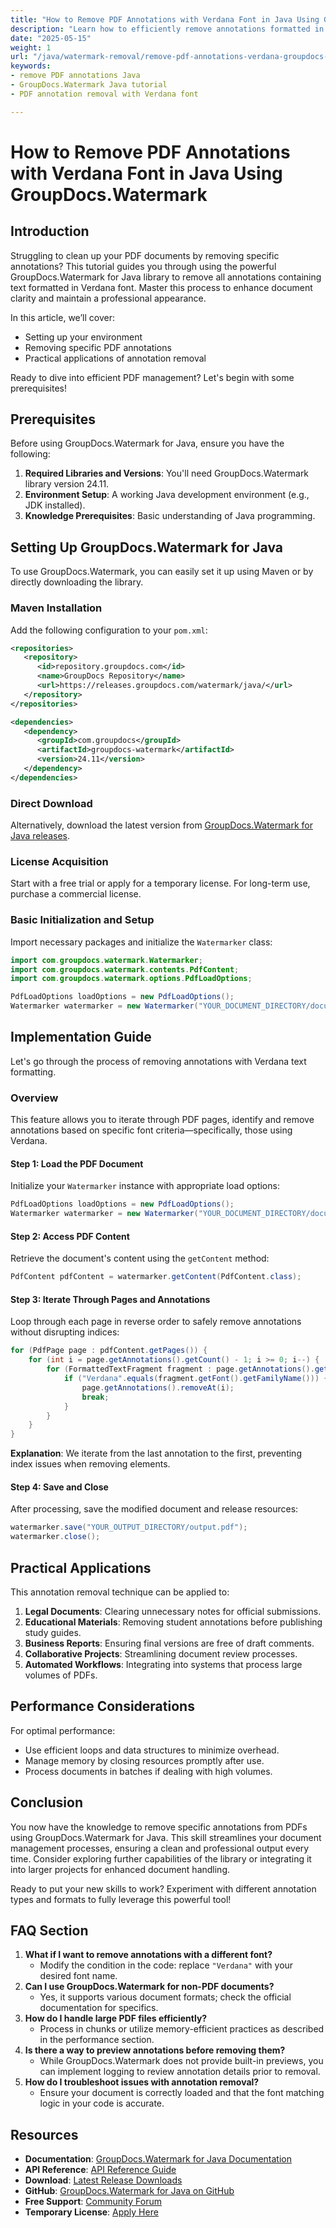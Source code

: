 ```yaml
---
title: "How to Remove PDF Annotations with Verdana Font in Java Using GroupDocs.Watermark"
description: "Learn how to efficiently remove annotations formatted in Verdana font from PDFs using GroupDocs.Watermark for Java. Enhance your document clarity and maintain a professional appearance."
date: "2025-05-15"
weight: 1
url: "/java/watermark-removal/remove-pdf-annotations-verdana-groupdocs-watermark-java/"
keywords:
- remove PDF annotations Java
- GroupDocs.Watermark Java tutorial
- PDF annotation removal with Verdana font

---
```



# How to Remove PDF Annotations with Verdana Font in Java Using GroupDocs.Watermark

## Introduction

Struggling to clean up your PDF documents by removing specific annotations? This tutorial guides you through using the powerful GroupDocs.Watermark for Java library to remove all annotations containing text formatted in Verdana font. Master this process to enhance document clarity and maintain a professional appearance.

In this article, we’ll cover:
- Setting up your environment
- Removing specific PDF annotations
- Practical applications of annotation removal

Ready to dive into efficient PDF management? Let's begin with some prerequisites!

## Prerequisites

Before using GroupDocs.Watermark for Java, ensure you have the following:
1. **Required Libraries and Versions**: You'll need GroupDocs.Watermark library version 24.11.
2. **Environment Setup**: A working Java development environment (e.g., JDK installed).
3. **Knowledge Prerequisites**: Basic understanding of Java programming.

## Setting Up GroupDocs.Watermark for Java

To use GroupDocs.Watermark, you can easily set it up using Maven or by directly downloading the library.

### Maven Installation

Add the following configuration to your `pom.xml`:
```xml
<repositories>
   <repository>
      <id>repository.groupdocs.com</id>
      <name>GroupDocs Repository</name>
      <url>https://releases.groupdocs.com/watermark/java/</url>
   </repository>
</repositories>

<dependencies>
   <dependency>
      <groupId>com.groupdocs</groupId>
      <artifactId>groupdocs-watermark</artifactId>
      <version>24.11</version>
   </dependency>
</dependencies>
```
### Direct Download
Alternatively, download the latest version from [GroupDocs.Watermark for Java releases](https://releases.groupdocs.com/watermark/java/).

### License Acquisition
Start with a free trial or apply for a temporary license. For long-term use, purchase a commercial license.

### Basic Initialization and Setup
Import necessary packages and initialize the `Watermarker` class:
```java
import com.groupdocs.watermark.Watermarker;
import com.groupdocs.watermark.contents.PdfContent;
import com.groupdocs.watermark.options.PdfLoadOptions;

PdfLoadOptions loadOptions = new PdfLoadOptions();
Watermarker watermarker = new Watermarker("YOUR_DOCUMENT_DIRECTORY/document.pdf", loadOptions);
```
## Implementation Guide

Let's go through the process of removing annotations with Verdana text formatting.

### Overview
This feature allows you to iterate through PDF pages, identify and remove annotations based on specific font criteria—specifically, those using Verdana. 

#### Step 1: Load the PDF Document
Initialize your `Watermarker` instance with appropriate load options:
```java
PdfLoadOptions loadOptions = new PdfLoadOptions();
Watermarker watermarker = new Watermarker("YOUR_DOCUMENT_DIRECTORY/document.pdf", loadOptions);
```

#### Step 2: Access PDF Content
Retrieve the document's content using the `getContent` method:
```java
PdfContent pdfContent = watermarker.getContent(PdfContent.class);
```

#### Step 3: Iterate Through Pages and Annotations
Loop through each page in reverse order to safely remove annotations without disrupting indices:
```java
for (PdfPage page : pdfContent.getPages()) {
    for (int i = page.getAnnotations().getCount() - 1; i >= 0; i--) {
        for (FormattedTextFragment fragment : page.getAnnotations().get_Item(i).getFormattedTextFragments()) {
            if ("Verdana".equals(fragment.getFont().getFamilyName())) {
                page.getAnnotations().removeAt(i);
                break;
            }
        }
    }
}
```
**Explanation**: We iterate from the last annotation to the first, preventing index issues when removing elements.

#### Step 4: Save and Close
After processing, save the modified document and release resources:
```java
watermarker.save("YOUR_OUTPUT_DIRECTORY/output.pdf");
watermarker.close();
```
## Practical Applications
This annotation removal technique can be applied to:
1. **Legal Documents**: Clearing unnecessary notes for official submissions.
2. **Educational Materials**: Removing student annotations before publishing study guides.
3. **Business Reports**: Ensuring final versions are free of draft comments.
4. **Collaborative Projects**: Streamlining document review processes.
5. **Automated Workflows**: Integrating into systems that process large volumes of PDFs.

## Performance Considerations
For optimal performance:
- Use efficient loops and data structures to minimize overhead.
- Manage memory by closing resources promptly after use.
- Process documents in batches if dealing with high volumes.

## Conclusion
You now have the knowledge to remove specific annotations from PDFs using GroupDocs.Watermark for Java. This skill streamlines your document management processes, ensuring a clean and professional output every time.
Consider exploring further capabilities of the library or integrating it into larger projects for enhanced document handling.

Ready to put your new skills to work? Experiment with different annotation types and formats to fully leverage this powerful tool!

## FAQ Section
1. **What if I want to remove annotations with a different font?**
   - Modify the condition in the code: replace `"Verdana"` with your desired font name.
2. **Can I use GroupDocs.Watermark for non-PDF documents?**
   - Yes, it supports various document formats; check the official documentation for specifics.
3. **How do I handle large PDF files efficiently?**
   - Process in chunks or utilize memory-efficient practices as described in the performance section.
4. **Is there a way to preview annotations before removing them?**
   - While GroupDocs.Watermark does not provide built-in previews, you can implement logging to review annotation details prior to removal.
5. **How do I troubleshoot issues with annotation removal?**
   - Ensure your document is correctly loaded and that the font matching logic in your code is accurate.

## Resources
- **Documentation**: [GroupDocs.Watermark for Java Documentation](https://docs.groupdocs.com/watermark/java/)
- **API Reference**: [API Reference Guide](https://reference.groupdocs.com/watermark/java)
- **Download**: [Latest Release Downloads](https://releases.groupdocs.com/watermark/java/)
- **GitHub**: [GroupDocs.Watermark for Java on GitHub](https://github.com/groupdocs-watermark/GroupDocs.Watermark-for-Java)
- **Free Support**: [Community Forum](https://forum.groupdocs.com/c/watermark/10)
- **Temporary License**: [Apply Here](https://purchase.groupdocs.com/temporary-license/)

